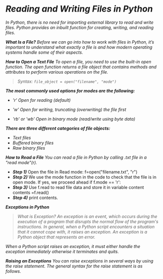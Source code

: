# *Reading and Writing Files in Python*

*In Python, there is no need for importing external library to read and write files. Python provides an inbuilt function for creating, writing, and reading files.*

***What Is a File?***
*Before we can go into how to work with files in Python, it’s important to understand what exactly a file is and how modern operating systems handle some of their aspects.*

***How to Open a Text File***
*To open a file, you need to use the built-in open function. The open function returns a file object that contains methods and attributes to perform various operations on the file.*

> *Syntax: `file_object = open("filename", "mode")`*

***The most commonly used options for modes are the following:***

- *'r' Open for reading (default)*

- *'w' Open for writing, truncating (overwriting) the file first*

- *'rb' or 'wb' Open in binary mode (read/write using byte data)*

***There are three different categories of file objects:***

- *Text files*
- *Buffered binary files*
- *Raw binary files*

***How to Read a File***
*You can read a file in Python by calling .txt file in a "read mode"(r).*

- ***Step 1)*** Open the file in Read mode: f=open("filename.txt", "r")
- ***Step 2)*** We use the mode function in the code to check that the file is in open mode. If yes, we proceed ahead if f.mode == 'r':
- ***Step 3)*** Use f.read to read file data and store it in variable content contents =f.read()
- ***Step 4)*** print contents.

***Exceptions in Python***
> *What is Exception?*
*An exception is an event, which occurs during the execution of a program that disrupts the normal flow of the program's instructions. In general, when a Python script encounters a situation that it cannot cope with, it raises an exception. An exception is a Python object that represents an error.*

*When a Python script raises an exception, it must either handle the exception immediately otherwise it terminates and quits.*

***Raising an Exceptions***
*You can raise exceptions in several ways by using the raise statement. The general syntax for the raise statement is as follows.*
